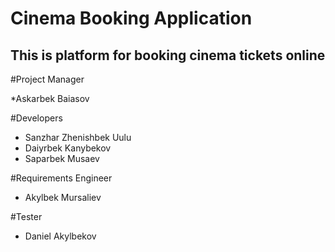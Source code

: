 # Cinema Booking Application

## This is platform for booking cinema tickets online 


#Project Manager

*Askarbek Baiasov

#Developers

* Sanzhar Zhenishbek Uulu
* Daiyrbek Kanybekov
* Saparbek Musaev

#Requirements Engineer

* Akylbek Mursaliev

#Tester

* Daniel Akylbekov
